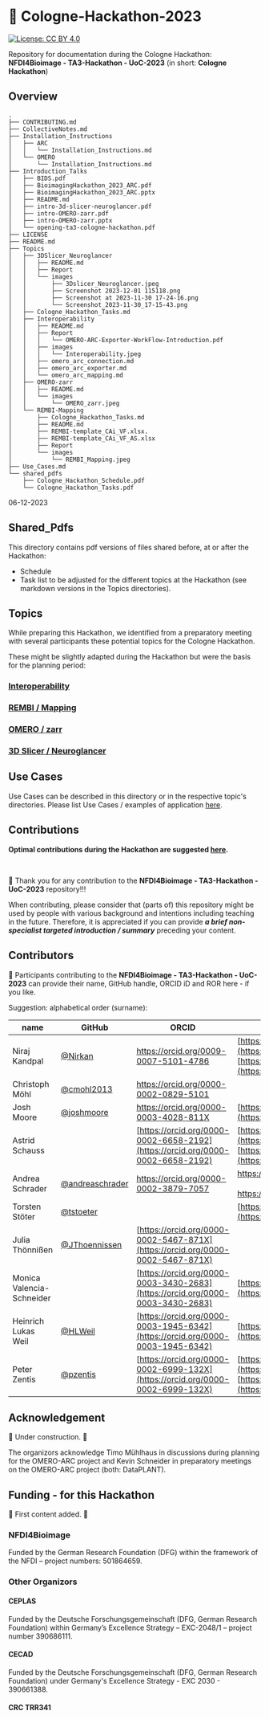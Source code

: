 # 👋 Cologne-Hackathon-2023

[![License: CC BY 4.0](https://img.shields.io/badge/License-CC_BY_4.0-lightgrey.svg)](https://creativecommons.org/licenses/by/4.0/)

Repository for documentation during the Cologne Hackathon: **NFDI4Bioimage - TA3-Hackathon - UoC-2023** (in short: **Cologne Hackathon**)  

## Overview
```
.  
├── CONTRIBUTING.md  
├── CollectiveNotes.md  
├── Installation_Instructions  
│   ├── ARC  
│   │   └── Installation_Instructions.md  
│   └── OMERO  
│       └── Installation_Instructions.md  
├── Introduction_Talks  
│   ├── BIDS.pdf  
│   ├── BioimagingHackathon_2023_ARC.pdf  
│   ├── BioimagingHackathon_2023_ARC.pptx  
│   ├── README.md  
│   ├── intro-3d-slicer-neuroglancer.pdf  
│   ├── intro-OMERO-zarr.pdf  
│   ├── intro-OMERO-zarr.pptx  
│   └── opening-ta3-cologne-hackathon.pdf  
├── LICENSE  
├── README.md  
├── Topics  
│   ├── 3DSlicer_Neuroglancer  
│   │   ├── README.md  
│   │   ├── Report  
│   │   └── images  
│   │       ├── 3Dslicer_Neuroglancer.jpeg  
│   │       ├── Screenshot 2023-12-01 115118.png  
│   │       ├── Screenshot at 2023-11-30 17-24-16.png  
│   │       └── Screenshot_2023-11-30_17-15-43.png  
│   ├── Cologne_Hackathon_Tasks.md  
│   ├── Interoperability  
│   │   ├── README.md  
│   │   ├── Report  
│   │   │   └── OMERO-ARC-Exporter-WorkFlow-Introduction.pdf  
│   │   ├── images  
│   │   │   └── Interoperability.jpeg  
│   │   ├── omero_arc_connection.md  
│   │   ├── omero_arc_exporter.md  
│   │   └── omero_arc_mapping.md  
│   ├── OMERO-zarr  
│   │   ├── README.md  
│   │   └── images  
│   │       └── OMERO_zarr.jpeg  
│   └── REMBI-Mapping  
│       ├── Cologne_Hackathon_Tasks.md  
│       ├── README.md  
│       ├── REMBI-template_CAi_VF.xlsx. 
│       ├── REMBI-template_CAi_VF_AS.xlsx  
│       ├── Report  
│       └── images  
│           └── REMBI_Mapping.jpeg  
├── Use_Cases.md  
└── shared_pdfs  
    ├── Cologne_Hackathon_Schedule.pdf  
    └── Cologne_Hackathon_Tasks.pdf  
```
06-12-2023

## Shared_Pdfs

This directory contains pdf versions of files shared before, at or after the Hackathon:
- Schedule
- Task list to be adjusted for the different topics at the Hackathon (see markdown versions in the Topics directories).


## Topics

While preparing this Hackathon, we identified from a preparatory meeting with several participants these potential topics for the Cologne Hackathon.  

These might be slightly adapted during the Hackathon but were the basis for the planning period:

### [Interoperability](./Topics/Interoperability/)

### [REMBI / Mapping](./Topics/REMBI-Mapping/)

### [OMERO / zarr](./Topics/OMERO-zarr/)

### [3D Slicer / Neuroglancer](./Topics/3DSlicer_Neuroglancer/)


## Use Cases

Use Cases can be described in this directory or in the respective topic's directories. Please list Use Cases / examples of application [here](./Use_Cases.md).


## Contributions

**Optimal contributions during the Hackathon are suggested [here](CONTRIBUTING.md).**

 <br />

🙌 Thank you for any contribution to the **NFDI4Bioimage - TA3-Hackathon - UoC-2023** repository!!!  

When contributing, please consider that (parts of) this repository might be used by people with various background and intentions including teaching in the future. Therefore, it is appreciated if you can provide ***a brief non-specialist targeted introduction / summary*** preceding your content.  


## Contributors
🤝 Participants contributing to the **NFDI4Bioimage - TA3-Hackathon - UoC-2023** can provide their name, GitHub handle, ORCID iD and ROR here - if you like.  

Suggestion: alphabetical order (surname):  

|name|GitHub|ORCID|ROR|  
|---|---|---|---|  
|Niraj Kandpal|[@Nirkan](https://github.com/Nirkan)|https://orcid.org/0009-0007-5101-4786|[https://ror.org/00rcxh774](https://ror.org/00rcxh774) <br>[https://ror.org/04c4bwh63](https://ror.org/04c4bwh63)|
|Christoph Möhl|[@cmohl2013](https://github.com/cmohl2013)|https://orcid.org/0000-0002-0829-5101||
|Josh Moore|[@joshmoore](https://github.com/joshmoore)|https://orcid.org/0000-0003-4028-811X|[https://ror.org/05tpnw772](https://ror.org/05tpnw772)|
|Astrid Schauss||[https://orcid.org/0000-0002-6658-2192](https://orcid.org/0000-0002-6658-2192)|[https://ror.org/00rcxh774](https://ror.org/00rcxh774) <br>[https://ror.org/04c4bwh63](https://ror.org/04c4bwh63) |
|Andrea Schrader|[@andreaschrader](https://github.com/andreaschrader)|https://orcid.org/0000-0002-3879-7057|https://ror.org/034waa237<br><br>https://ror.org/00rcxh774| 
|Torsten Stöter|[@tstoeter](https://github.com/tstoeter)||[https://ror.org/01zwmgk08](https://ror.org/01zwmgk08)| 
|Julia Thönnißen|[@JThoennissen](https://github.com/JThoennissen)|[https://orcid.org/0000-0002-5467-871X](https://orcid.org/0000-0002-5467-871X)|| 
|Monica Valencia-Schneider||[https://orcid.org/0000-0003-3430-2683](https://orcid.org/0000-0003-3430-2683)|[https://ror.org/00rcxh774](https://ror.org/00rcxh774)|
|Heinrich Lukas Weil|[@HLWeil](https://github.com/HLWeil)|[https://orcid.org/0000-0003-1945-6342](https://orcid.org/0000-0003-1945-6342)|[https://ror.org/01qrts582](https://ror.org/01qrts582)|
|Peter Zentis|[@pzentis](https://github.com/pzentis)|[https://orcid.org/0000-0002-6999-132X](https://orcid.org/0000-0002-6999-132X)|[https://ror.org/00rcxh774](https://ror.org/00rcxh774) <br>[https://ror.org/04c4bwh63](https://ror.org/04c4bwh63) |

## Acknowledgement
🚧 Under construction. 🚧

The organizors acknowledge Timo Mühlhaus in discussions during planning for the OMERO-ARC project and Kevin Schneider in preparatory meetings on the OMERO-ARC project (both: DataPLANT).

## Funding - for this Hackathon
🚧 First content added. 🚧

### NFDI4Bioimage
Funded by the German Research Foundation
(DFG) within the framework of the NFDI – project numbers: 501864659.

### Other Organizors
#### CEPLAS
Funded by the Deutsche Forschungsgemeinschaft (DFG, German Research Foundation) within Germany’s Excellence Strategy –
EXC-2048/1 – project number 390686111.

#### CECAD
Funded by the Deutsche Forschungsgemeinschaft (DFG, German Research Foundation) under Germany's Excellence Strategy - EXC 2030 - 390661388.

#### CRC TRR341

